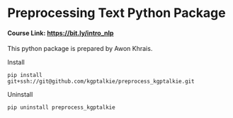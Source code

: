 # Preprocessing Text Python Package

#### Course Link: https://bit.ly/intro_nlp

This python package is prepared by Awon Khrais.

Install

`pip install git+ssh://git@github.com/kgptalkie/preprocess_kgptalkie.git`

Uninstall

`pip uninstall preprocess_kgptalkie`